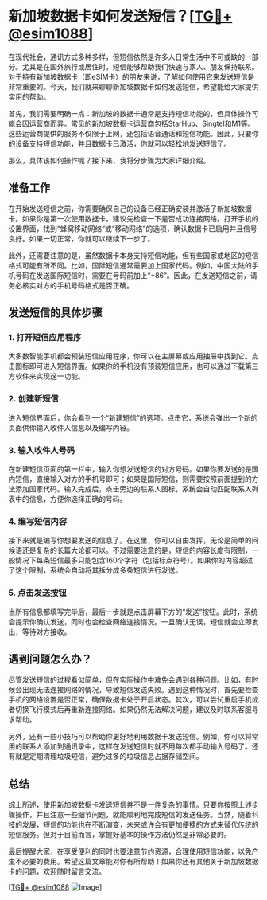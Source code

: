 # 新加坡数据卡如何发送短信？[[TG💪+ @esim1088](https://t.me/s/esim1088)]

在现代社会，通讯方式多种多样，但短信依然是许多人日常生活中不可或缺的一部分。尤其是在国外旅行或居住时，短信能够帮助我们快速与家人、朋友保持联系。对于持有新加坡数据卡（即eSIM卡）的朋友来说，了解如何使用它来发送短信是非常重要的。今天，我们就来聊聊新加坡数据卡如何发送短信，希望能给大家提供实用的帮助。

首先，我们需要明确一点：新加坡的数据卡通常是支持短信功能的，但具体操作可能会因运营商而异。常见的新加坡数据卡运营商包括StarHub、Singtel和M1等。这些运营商提供的服务不仅限于上网，还包括语音通话和短信功能。因此，只要你的设备支持短信功能，并且数据卡已激活，你就可以轻松地发送短信了。

那么，具体该如何操作呢？接下来，我将分步骤为大家详细介绍。

## 准备工作

在开始发送短信之前，你需要确保自己的设备已经正确安装并激活了新加坡数据卡。如果你是第一次使用数据卡，建议先检查一下是否成功连接网络。打开手机的设置界面，找到“蜂窝移动网络”或“移动网络”的选项，确认数据卡已启用并且信号良好。如果一切正常，你就可以继续下一步了。

此外，还需要注意的是，虽然数据卡本身支持短信功能，但有些国家或地区的短信格式可能有所不同。比如，国际短信通常需要加上国家代码。例如，中国大陆的手机号码在发送国际短信时，需要在号码前加上“+86”。因此，在发送短信之前，请务必核实对方的手机号码格式是否正确。

## 发送短信的具体步骤

### 1. 打开短信应用程序

大多数智能手机都会预装短信应用程序，你可以在主屏幕或应用抽屉中找到它。点击图标即可进入短信界面。如果你的手机没有预装短信应用，也可以通过下载第三方软件来实现这一功能。

### 2. 创建新短信

进入短信界面后，你会看到一个“新建短信”的选项。点击它，系统会弹出一个新的页面供你输入收件人信息以及编写内容。

### 3. 输入收件人号码

在新建短信页面的第一栏中，输入你想发送短信的对方号码。如果你要发送的是国内短信，直接输入对方的手机号即可；如果是国际短信，则需要按照前面提到的方法添加国家代码。输入完成后，点击旁边的联系人图标，系统会自动匹配联系人列表中的信息，方便你选择正确的号码。

### 4. 编写短信内容

接下来就是编写你想要发送的信息了。在这里，你可以自由发挥，无论是简单的问候语还是复杂的长篇大论都可以。不过需要注意的是，短信的内容长度有限制，一般情况下每条短信最多只能包含160个字符（包括标点符号）。如果你的内容超过了这个限制，系统会自动将其拆分成多条短信进行发送。

### 5. 点击发送按钮

当所有信息都填写完毕后，最后一步就是点击屏幕下方的“发送”按钮。此时，系统会提示你确认发送，同时也会检查网络连接情况。一旦确认无误，短信就会立即发出，等待对方接收。

## 遇到问题怎么办？

尽管发送短信的过程看似简单，但在实际操作中难免会遇到各种问题。比如，有时候会出现无法连接网络的情况，导致短信发送失败。遇到这种情况时，首先要检查手机的网络设置是否正常，确保数据卡处于开启状态。其次，可以尝试重启手机或者切换飞行模式后再重新连接网络。如果仍然无法解决问题，建议及时联系客服寻求帮助。

另外，还有一些小技巧可以帮助你更好地利用数据卡发送短信。例如，你可以将常用的联系人添加到通讯录中，这样在发送短信时就不用每次都手动输入号码了。还有就是定期清理垃圾短信，避免过多的垃圾信息占据存储空间。

## 总结

综上所述，使用新加坡数据卡发送短信并不是一件复杂的事情。只要你按照上述步骤操作，并且注意一些细节问题，就能顺利地完成短信的发送任务。当然，随着科技的发展，短信的功能也在不断演变，未来或许会有更加便捷的方式来替代传统的短信服务。但对于目前而言，掌握好基本的操作方法仍然是非常必要的。

最后提醒大家，在享受便利的同时也要注意节约资源，合理使用短信功能，以免产生不必要的费用。希望这篇文章能对你有所帮助！如果你还有其他关于新加坡数据卡的问题，欢迎随时留言交流。

[[TG💪+ @esim1088](https://t.me/s/esim1088) ![Image](https://i.postimg.cc/4NQfJmqS/Snipaste-2025-05-13-00-14-12.png)]